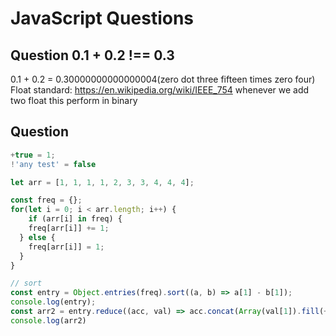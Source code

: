 # JavaScript Questions

## Question 0.1 + 0.2 !== 0.3 

0.1 + 0.2 = 0.30000000000000004(zero dot three fifteen times zero four)
Float standard: https://en.wikipedia.org/wiki/IEEE_754
whenever we add two float this perform in binary

## Question

```javascript
+true = 1;
!'any test' = false
```

```javascript
let arr = [1, 1, 1, 1, 2, 3, 3, 4, 4, 4];

const freq = {};
for(let i = 0; i < arr.length; i++) {
    if (arr[i] in freq) {
    freq[arr[i]] += 1;
  } else {
    freq[arr[i]] = 1;
  } 
}
```

```javascript
// sort
const entry = Object.entries(freq).sort((a, b) => a[1] - b[1]);
console.log(entry);
const arr2 = entry.reduce((acc, val) => acc.concat(Array(val[1]).fill(+val[0])), []);
console.log(arr2)
```

